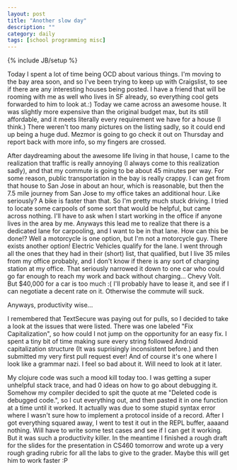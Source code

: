 ```yaml
---
layout: post
title: "Another slow day"
description: ""
category: daily
tags: [school programming misc]
---
```

{% include JB/setup %}

Today I spent a lot of time being OCD about various things.  I'm moving to the bay area soon, and so I've been trying to keep up with Craigslist, to see if there are any interesting houses being posted.  I have a friend that will be rooming with me as well who lives in SF already, so everything cool gets forwarded to him to look at.:)  Today we came across an awesome house.  It was slightly more expensive than the original budget max, but its still affordable, and it meets literally every requirement we have for a house (I think.)  There weren't too many pictures on the listing sadly, so it could end up being a huge dud.  Mezmor is going to go check it out on Thursday and report back with more info, so my fingers are crossed.

After daydreaming about the awesome life living in that house, I came to the realization that traffic is really annoying (I always come to this realization sadly), and that my commute is going to be about 45 minutes per way.  For some reason, public transportation in the bay is really crappy.  I can get from that house to San Jose in about an hour, which is reasonable, but then the 7.5 mile journey from San Jose to my office takes an additional hour.  Like seriously?  A bike is faster than that.  So I'm pretty much stuck driving.  I tried to locate some carpools of some sort that would be helpful, but came across nothing.  I'll have to ask when I start working in the office if anyone lives in the area by me.  Anyways this lead me to realize that there is a dedicated lane for carpooling, and I want to be in that lane.  How can this be done!?  Well a motorcycle is one option, but I'm not a motorcycle guy.  There exists another option!  Electric Vehicles qualify for the lane.  I went through all the ones that they had in their (short) list, that qualified, but I live 35 miles from my office probably, and I don't know if there is any sort of charging station at my office.  That seriously narrowed it down to one car who could go far enough to reach my work and back without charging... Chevy Volt.  But $40,000 for a car is too much :(  I'll probably have to lease it, and see if I can negotiate a decent rate on it.  Otherwise the commute will suck.

Anyways, productivity wise...

I remembered that TextSecure was paying out for pulls, so I decided to take a look at the issues that were listed.  There was one labeled "Fix Capitalization", so how could I not jump on the opportunity for an easy fix.  I spent a tiny bit of time making sure every string followed Android capitalization structure (It was suprisingly inconsistent before.) and then submitted my very first pull request ever!  And of course it's one where I look like a grammar nazi.  I feel so bad about it.  Will need to look at it later.

My clojure code was such a mood kill today too.  I was getting a super unhelpful stack trace, and had 0 ideas on how to go about debugging it.  Somehow my compiler decided to spit the quote at me "Deleted code is debugged code.", so I cut everything out, and then pasted it in one function at a time until it worked.  It actually was due to some stupid syntax error where I wasn't sure how to implement a protocol inside of a record.  After I got everything squared away, I went to test it out in the REPL buffer, aaaand nothing.  Will have to write some test cases and see if I can get it working.  But it was such a productivity killer.  In the meantime I finished a rough draft for the slides for the presentation in CS460 tomorrow and wrote up a very rough grading rubric for all the labs to give to the grader.  Maybe this will get him to work faster :P
